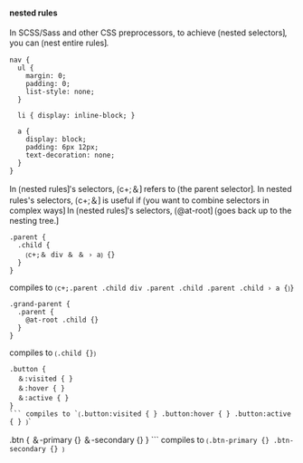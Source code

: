 #### nested rules

In SCSS/Sass and other CSS preprocessors, to achieve ⟮nested selectors⟯, you can ⟮nest entire rules⟯. 
```
nav {
  ul {
    margin: 0;
    padding: 0;
    list-style: none;
  }

  li { display: inline-block; }

  a {
    display: block;
    padding: 6px 12px;
    text-decoration: none;
  }
}
```

In ⟮nested rules⟯'s selectors, ⟮c+;＆⟯ refers to ⟮the parent selector⟯. 
In nested rules's selectors, ⟮c+;＆⟯ is useful if ⟮you want to combine selectors in complex ways⟯ 
In ⟮nested rules⟯'s selectors, ⟮@at-root⟯ ⟮goes back up to the nesting tree.⟯ 

```
.parent {
  .child {
    ⟮c+;＆ div ＆ ＆ › a⟯ {}
  }
}
```
compiles to `⟮c+;.parent .child div .parent .child .parent .child › a {⟯}`

```
.grand-parent {
  .parent {
    @at-root .child {}
  }
}
```
compiles to `⟮.child {}⟯`

```
.button {
  ＆:visited { }
  ＆:hover { }
  ＆:active { }
}
``` compiles to `⟮.button:visited { } .button:hover { } .button:active { } ⟯`

```
.btn {
  ＆-primary {}
  ＆-secondary {}
}
``` compiles to `⟮.btn-primary {} .btn-secondary {} ⟯`